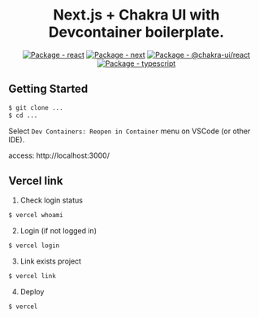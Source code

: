 <div align="center">

# Next.js + Chakra UI with Devcontainer boilerplate.

[![Package - react](https://img.shields.io/github/package-json/dependency-version/Slowhand0309/nextjs-docker-boilerplate/react?logo=react&logoColor=white&color=green)](https://www.npmjs.com/package/react) [![Package - next](https://img.shields.io/github/package-json/dependency-version/Slowhand0309/nextjs-docker-boilerplate/next?logo=next.js&logoColor=white&color=black)](https://www.npmjs.com/package/next) [![Package - @chakra-ui/react](https://img.shields.io/github/package-json/dependency-version/Slowhand0309/nextjs-docker-boilerplate/@chakra-ui/react?logo=chakra-ui&logoColor=white&color=cyan)](https://www.npmjs.com/package/@chakra-ui/react) [![Package - typescript](https://img.shields.io/github/package-json/dependency-version/Slowhand0309/nextjs-docker-boilerplate/dev/typescript?logo=typescript&logoColor=white&color=blue)](https://www.npmjs.com/package/typescript)

</div>


## Getting Started

```sh
$ git clone ...
$ cd ...
```

Select `Dev Containers: Reopen in Container` menu on VSCode (or other IDE).

access: http://localhost:3000/

## Vercel link

1. Check login status

```sh
$ vercel whoami
```

2. Login (if not logged in)

```sh
$ vercel login
```

3. Link exists project

```sh
$ vercel link
```

4. Deploy

```sh
$ vercel
```
